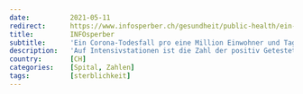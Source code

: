 ```yaml
---
date:          2021-05-11
redirect:      https://www.infosperber.ch/gesundheit/public-health/ein-corona-todesfall-pro-eine-million-einwohner-und-tag/
title:         INFOsperber
subtitle:      'Ein Corona-Todesfall pro eine Million Einwohner und Tag'
description:   'Auf Intensivstationen ist die Zahl der positiv Getesteten noch nicht gesunken. Aber dort sind nicht alle wegen Folgen von Covid-19.'
country:       [CH]
categories:    [Spital, Zahlen]
tags:          [sterblichkeit]
---
```

